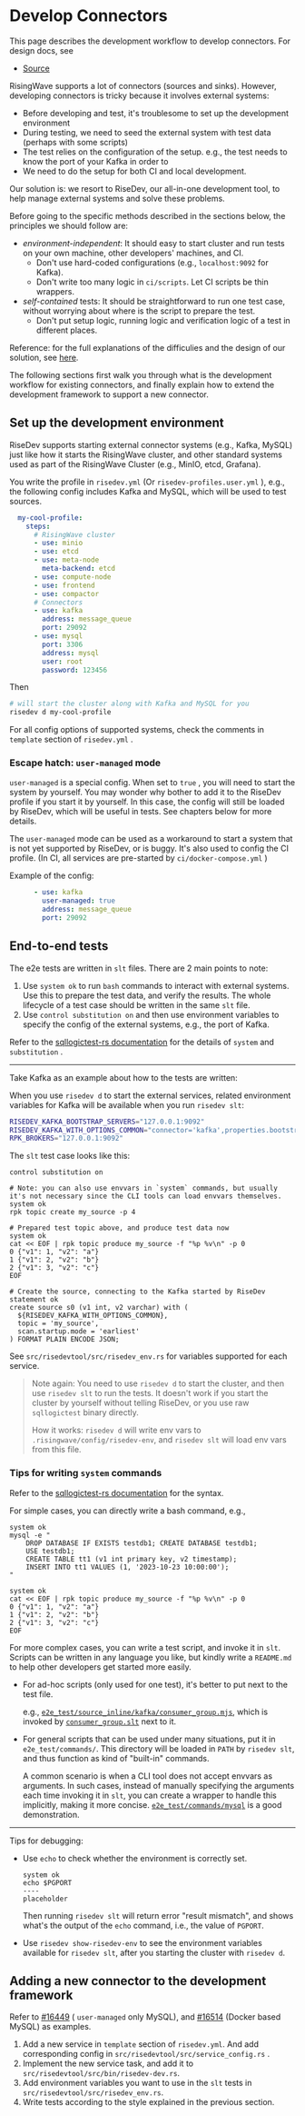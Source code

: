 # Develop Connectors

This page describes the development workflow to develop connectors. For design docs, see
- [Source](./source.md)

RisingWave supports a lot of connectors (sources and sinks).
However, developing connectors is tricky because it involves external systems:

- Before developing and test, it's troublesome to set up the development environment
- During testing, we need to seed the external system with test data (perhaps with some scripts)
- The test relies on the configuration of the setup. e.g., the test needs to know the port of your Kafka in order to
- We need to do the setup for both CI and local development.

Our solution is: we resort to RiseDev, our all-in-one development tool, to help manage external systems and solve these problems.

Before going to the specific methods described in the sections below, the principles we should follow are:
- *environment-independent*: It should easy to start cluster and run tests on your own machine, other developers' machines, and CI.
    * Don't use hard-coded configurations (e.g., `localhost:9092` for Kafka).
    * Don't write too many logic in `ci/scripts`. Let CI scripts be thin wrappers.
- *self-contained* tests: It should be straightforward to run one test case, without worrying about where is the script to prepare the test.
    * Don't put setup logic, running logic and verification logic of a test in different places.

Reference: for the full explanations of the difficulies and the design of our solution, see [here](https://github.com/risingwavelabs/risingwave/issues/12451#issuecomment-2051861048).

The following sections first walk you through what is the development workflow for
existing connectors, and finally explain how to extend the development framework to support a new connector.

<!-- toc -->

## Set up the development environment

RiseDev supports starting external connector systems (e.g., Kafka, MySQL) just like how it starts the RisingWave cluster, and other standard systems used as part of the RisingWave Cluster (e.g., MinIO, etcd, Grafana).

You write the profile in `risedev.yml` (Or `risedev-profiles.user.yml` ), e.g., the following config includes Kafka and MySQL, which will be used to test sources.

```yml
  my-cool-profile:
    steps:
      # RisingWave cluster
      - use: minio
      - use: etcd
      - use: meta-node
        meta-backend: etcd
      - use: compute-node
      - use: frontend
      - use: compactor
      # Connectors
      - use: kafka
        address: message_queue
        port: 29092
      - use: mysql
        port: 3306
        address: mysql
        user: root
        password: 123456
```

Then

```sh
# will start the cluster along with Kafka and MySQL for you
risedev d my-cool-profile
```

For all config options of supported systems, check the comments in `template` section of `risedev.yml` .

### Escape hatch: `user-managed` mode

`user-managed` is a special config. When set to `true` , you will need to start the system by yourself. You may wonder why bother to add it to the RiseDev profile if you start it by yourself. In this case, the config will still be loaded by RiseDev, which will be useful in tests. See chapters below for more details.

The `user-managed` mode can be used as a workaround to start a system that is not yet supported by RiseDev, or is buggy. It's also used to config the CI profile. (In CI, all services are pre-started by `ci/docker-compose.yml` )

Example of the config:

```yml
      - use: kafka
        user-managed: true
        address: message_queue
        port: 29092
```

## End-to-end tests

The e2e tests are written in `slt` files. There are 2 main points to note:
1. Use `system ok` to run `bash` commands to interact with external systems.
   Use this to prepare the test data, and verify the results. The whole lifecycle of
   a test case should be written in the same `slt` file.
2. Use `control substitution on` and then use environment variables to specify the config of the external systems, e.g., the port of Kafka.

Refer to the [sqllogictest-rs documentation](https://github.com/risinglightdb/sqllogictest-rs#extension-run-external-shell-commands) for the details of `system` and `substitution` .

---

Take Kafka as an example about how to the tests are written:

When you use `risedev d` to start the external services, related environment variables for Kafka will be available when you run `risedev slt`:

```sh
RISEDEV_KAFKA_BOOTSTRAP_SERVERS="127.0.0.1:9092"
RISEDEV_KAFKA_WITH_OPTIONS_COMMON="connector='kafka',properties.bootstrap.server='127.0.0.1:9092'"
RPK_BROKERS="127.0.0.1:9092"
```

The `slt` test case looks like this:

```
control substitution on

# Note: you can also use envvars in `system` commands, but usually it's not necessary since the CLI tools can load envvars themselves.
system ok
rpk topic create my_source -p 4

# Prepared test topic above, and produce test data now
system ok
cat << EOF | rpk topic produce my_source -f "%p %v\n" -p 0
0 {"v1": 1, "v2": "a"}
1 {"v1": 2, "v2": "b"}
2 {"v1": 3, "v2": "c"}
EOF

# Create the source, connecting to the Kafka started by RiseDev
statement ok
create source s0 (v1 int, v2 varchar) with (
  ${RISEDEV_KAFKA_WITH_OPTIONS_COMMON},
  topic = 'my_source',
  scan.startup.mode = 'earliest'
) FORMAT PLAIN ENCODE JSON;
```

See `src/risedevtool/src/risedev_env.rs` for variables supported for each service.

> Note again: You need to use `risedev d` to start the cluster, and then use `risedev slt` to run the tests. It doesn't work if you start the cluster by yourself without telling RiseDev, or you use raw `sqllogictest` binary directly.
>
> How it works: `risedev d` will write env vars to `.risingwave/config/risedev-env`,
> and `risedev slt` will load env vars from this file.

### Tips for writing `system` commands

Refer to the [sqllogictest-rs documentation](https://github.com/risinglightdb/sqllogictest-rs#extension-run-external-shell-commands) for the syntax.

For simple cases, you can directly write a bash command, e.g.,
```
system ok
mysql -e "
    DROP DATABASE IF EXISTS testdb1; CREATE DATABASE testdb1;
    USE testdb1;
    CREATE TABLE tt1 (v1 int primary key, v2 timestamp);
    INSERT INTO tt1 VALUES (1, '2023-10-23 10:00:00');
"

system ok
cat << EOF | rpk topic produce my_source -f "%p %v\n" -p 0
0 {"v1": 1, "v2": "a"}
1 {"v1": 2, "v2": "b"}
2 {"v1": 3, "v2": "c"}
EOF
```

For more complex cases, you can write a test script, and invoke it in `slt`. Scripts can be written in any language you like, but kindly write a `README.md` to help other developers get started more easily.
- For ad-hoc scripts (only used for one test), it's better to put next to the test file.

  e.g., [`e2e_test/source_inline/kafka/consumer_group.mjs`](https://github.com/risingwavelabs/risingwave/blob/c22c4265052c2a4f2876132a10a0b522ec7c03c9/e2e_test/source_inline/kafka/consumer_group.mjs), which is invoked by [`consumer_group.slt`](https://github.com/risingwavelabs/risingwave/blob/c22c4265052c2a4f2876132a10a0b522ec7c03c9/e2e_test/source_inline/kafka/consumer_group.slt) next to it.
- For general scripts that can be used under many situations, put it in `e2e_test/commands/`. This directory will be loaded in `PATH` by `risedev slt`, and thus function as kind of "built-in" commands.

  A common scenario is when a CLI tool does not accept envvars as arguments. In such cases, instead of manually specifying the arguments each time invoking it in `slt`, you can create a wrapper to handle this implicitly, making it more concise. [`e2e_test/commands/mysql`](https://github.com/risingwavelabs/risingwave/blob/c22c4265052c2a4f2876132a10a0b522ec7c03c9/e2e_test/commands/mysql) is a good demonstration.

---
Tips for debugging:

- Use `echo` to check whether the environment is correctly set.

    ```
    system ok
    echo $PGPORT
    ----
    placeholder
    ```

    Then running `risedev slt` will return error "result mismatch", and shows what's the output
    of the `echo` command, i.e., the value of `PGPORT`.

- Use `risedev show-risedev-env` to see the environment variables available for `risedev slt`, after you starting the cluster with `risedev d`.

## Adding a new connector to the development framework

Refer to [#16449](https://github.com/risingwavelabs/risingwave/pull/16449) ( `user-managed` only MySQL), and [#16514](https://github.com/risingwavelabs/risingwave/pull/16514) (Docker based MySQL) as examples.

1. Add a new service in `template` section of `risedev.yml`.
   And add corresponding config in `src/risedevtool/src/service_config.rs` .
2. Implement the new service task, and add it to `src/risedevtool/src/bin/risedev-dev.rs`.
3. Add environment variables you want to use in the `slt` tests in `src/risedevtool/src/risedev_env.rs`.
4. Write tests according to the style explained in the previous section.

<!-- That's all?? -->
